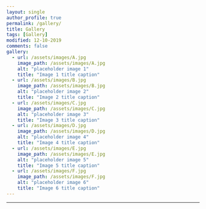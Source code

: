```yaml
---
layout: single
author_profile: true
permalink: /gallery/
title: Gallery
tags: [Gallery]
modified: 12-10-2019
comments: false
gallery:
  - url: /assets/images/A.jpg
    image_path: /assets/images/A.jpg
    alt: "placeholder image 1"
    title: "Image 1 title caption"
  - url: /assets/images/B.jpg
    image_path: /assets/images/B.jpg
    alt: "placeholder image 2"
    title: "Image 2 title caption"
  - url: /assets/images/C.jpg
    image_path: /assets/images/C.jpg
    alt: "placeholder image 3"
    title: "Image 3 title caption"  
  - url: /assets/images/D.jpg
    image_path: /assets/images/D.jpg
    alt: "placeholder image 4"
    title: "Image 4 title caption"
  - url: /assets/images/E.jpg
    image_path: /assets/images/E.jpg
    alt: "placeholder image 5"
    title: "Image 5 title caption"    
  - url: /assets/images/F.jpg
    image_path: /assets/images/F.jpg
    alt: "placeholder image 6"
    title: "Image 6 title caption"    
---
```

---



